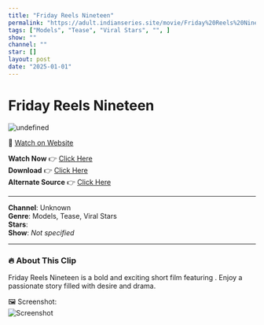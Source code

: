 ```yaml
---
title: "Friday Reels Nineteen"
permalink: "https://adult.indianseries.site/movie/Friday%20Reels%20Nineteen"
tags: ["Models", "Tease", "Viral Stars", "", ]
show: ""
channel: ""
star: []
layout: post
date: "2025-01-01"
---
```


# Friday Reels Nineteen

![undefined](https://desisins.com/wp-content/uploads/2024/09/Friday-Reels-NineTeen-DesiSins.com_.jpg)

🔗 [Watch on Website](https://adult.indianseries.site/movie/Friday%20Reels%20Nineteen)

**Watch Now** 👉 [Click Here](https://adult.indianseries.site/movie/Friday%20Reels%20Nineteen)  
**Download** 👉 [Click Here](https://adult.indianseries.site/movie/Friday%20Reels%20Nineteen)  
**Alternate Source** 👉 [Click Here](https://adult.indianseries.site/movie/Friday%20Reels%20Nineteen)

---

**Channel**: Unknown  
**Genre**: Models, Tease, Viral Stars  
**Stars**:   
**Show**: *Not specified*

---

### 🔥 About This Clip

Friday Reels Nineteen is a bold and exciting short film featuring . Enjoy a passionate story filled with desire and drama.
 
🖼️ Screenshot:  
![Screenshot](https://desisins.com/wp-content/uploads/2024/09/Friday-Reels-NineTeen-DesiSins.com_.jpg)
